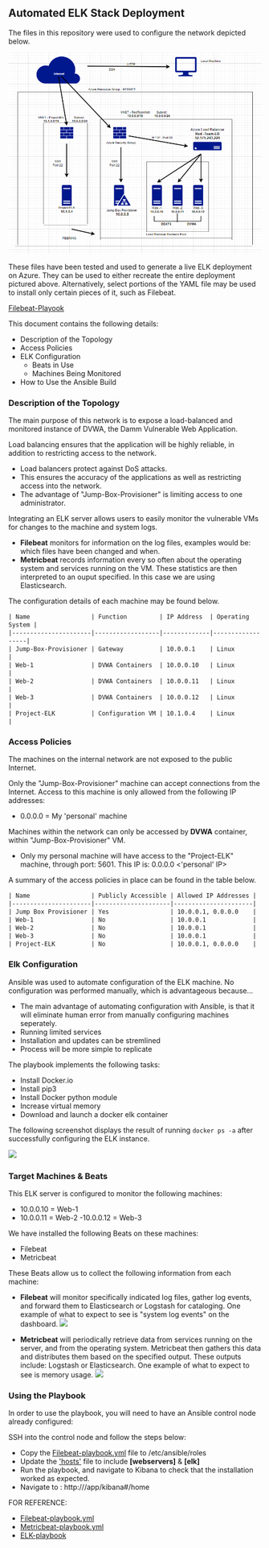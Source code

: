 ## Automated ELK Stack Deployment

The files in this repository were used to configure the network depicted below.

![](https://github.com/kobsequio/ElkStack-Project1/blob/main/Diagrams/ELK%20project%20Topography.png)

These files have been tested and used to generate a live ELK deployment on Azure. They can be used to either recreate the entire deployment pictured above. Alternatively, select portions of the YAML file may be used to install only certain pieces of it, such as Filebeat.

[Filebeat-Playook](https://github.com/kobsequio/ElkStack-Project1/blob/main/Ansible/Filebeat%20Playbook.txt)  

This document contains the following details:
- Description of the Topology
- Access Policies
- ELK Configuration
  - Beats in Use
  - Machines Being Monitored
- How to Use the Ansible Build


### Description of the Topology

The main purpose of this network is to expose a load-balanced and monitored instance of DVWA, the Damm Vulnerable Web Application.

Load balancing ensures that the application will be highly reliable, in addition to restricting access to the network.

- Load balancers protect against DoS attacks.
- This ensures the accuracy of the applications as well as restricting access into the network. 
- The advantage of "Jump-Box-Provisioner" is limiting access to one administrator.


Integrating an ELK server allows users to easily monitor the vulnerable VMs for changes to the machine and system logs.
- **Filebeat** monitors for information on the log files, examples would be: which files have been changed and when.
- **Metricbeat** records information every so often about the operating system and services running on the VM. These statistics are then interpreted to an ouput specified. In this case we are using Elasticsearch.  

The configuration details of each machine may be found below.

```git
| Name                 | Function         | IP Address  | Operating System |
|----------------------|------------------|-------------|------------------|
| Jump-Box-Provisioner | Gateway          | 10.0.0.1    | Linux            |
| Web-1                | DVWA Containers  | 10.0.0.10   | Linux            |
| Web-2                | DVWA Containers  | 10.0.0.11   | Linux            |
| Web-3                | DVWA Containers  | 10.0.0.12   | Linux            |
| Project-ELK          | Configuration VM | 10.1.0.4    | Linux            |
````
### Access Policies

The machines on the internal network are not exposed to the public Internet. 

Only the "Jump-Box-Provisioner" machine can accept connections from the Internet. Access to this machine is only allowed from the following IP addresses:
- 0.0.0.0 = My 'personal' machine

Machines within the network can only be accessed by **DVWA** container, within "Jump-Box-Provisioner" VM.
- Only my personal machine will have access to the "Project-ELK" machine, through port: 5601. This IP is: 0.0.0.0 <'personal' IP>

A summary of the access policies in place can be found in the table below.

```git
| Name                 | Publicly Accessible | Allowed IP Addresses |
|----------------------|---------------------|----------------------|
| Jump Box Provisioner | Yes                 | 10.0.0.1, 0.0.0.0    |
| Web-1                | No                  | 10.0.0.1             |
| Web-2                | No                  | 10.0.0.1             |
| Web-3                | No                  | 10.0.0.1             |
| Project-ELK          | No                  | 10.0.0.1, 0.0.0.0    |
````
### Elk Configuration

Ansible was used to automate configuration of the ELK machine. No configuration was performed manually, which is advantageous because...
- The main advantage of automating configuration with Ansible, is that it will eliminate human error from manually configuring machines seperately.
- Running limited services 
- Installation and updates can be stremlined
- Process will be more simple to replicate

The playbook implements the following tasks:
- Install Docker.io
- Install pip3
- Install Docker python module
- Increase virtual memory
- Download and launch a docker elk container

The following screenshot displays the result of running `docker ps -a` after successfully configuring the ELK instance.

![](https://github.com/kobsequio/ElkStack-Project1/blob/main/Diagrams/docker%20ps.png)

### Target Machines & Beats
This ELK server is configured to monitor the following machines:
- 10.0.0.10 = Web-1
- 10.0.0.11 = Web-2
 -10.0.0.12 = Web-3

We have installed the following Beats on these machines:
- Filebeat
- Metricbeat

These Beats allow us to collect the following information from each machine:

- **Filebeat** will monitor specifically indicated log files, gather log events, and forward them to Elasticsearch or Logstash for cataloging. One example of what to expect to see is "system log events" on the dashboard.
![](https://github.com/kobsequio/ElkStack-Project1/blob/main/Diagrams/Filebeat.png)

- **Metricbeat** will periodically retrieve data from services running on the server, and from the operating system. Metricbeat then gathers this data and distributes them based on the specified output. These outputs include: Logstash or Elasticsearch. One example of what to expect to see  is memory usage.
![](https://github.com/kobsequio/ElkStack-Project1/blob/main/Diagrams/Metricbeat.png)

### Using the Playbook
In order to use the playbook, you will need to have an Ansible control node already configured:

SSH into the control node and follow the steps below:
- Copy the [Filebeat-playbook.yml](https://github.com/kobsequio/ElkStack-Project1/blob/main/Ansible/Filebeat%20Playbook.txt) file to /etc/ansible/roles
- Update the ['hosts'](https://github.com/kobsequio/ElkStack-Project1/blob/main/Ansible/hosts.txt) file to include **[webservers]** & **[elk]**
- Run the playbook, and navigate to Kibana to check that the installation worked as expected.
- Navigate to : http://<Host IP>/app/kibana#/home

FOR REFERENCE:
- [Filebeat-playbook.yml](https://github.com/kobsequio/ElkStack-Project1/blob/main/Ansible/Filebeat%20Playbook.txt)
- [Metricbeat-playbook.yml](https://github.com/kobsequio/ElkStack-Project1/blob/main/Ansible/Metricbeat%20Playbook.txt)
- [ELK-playbook](https://github.com/kobsequio/ElkStack-Project1/blob/main/Ansible/ELK-playbook.txt)


